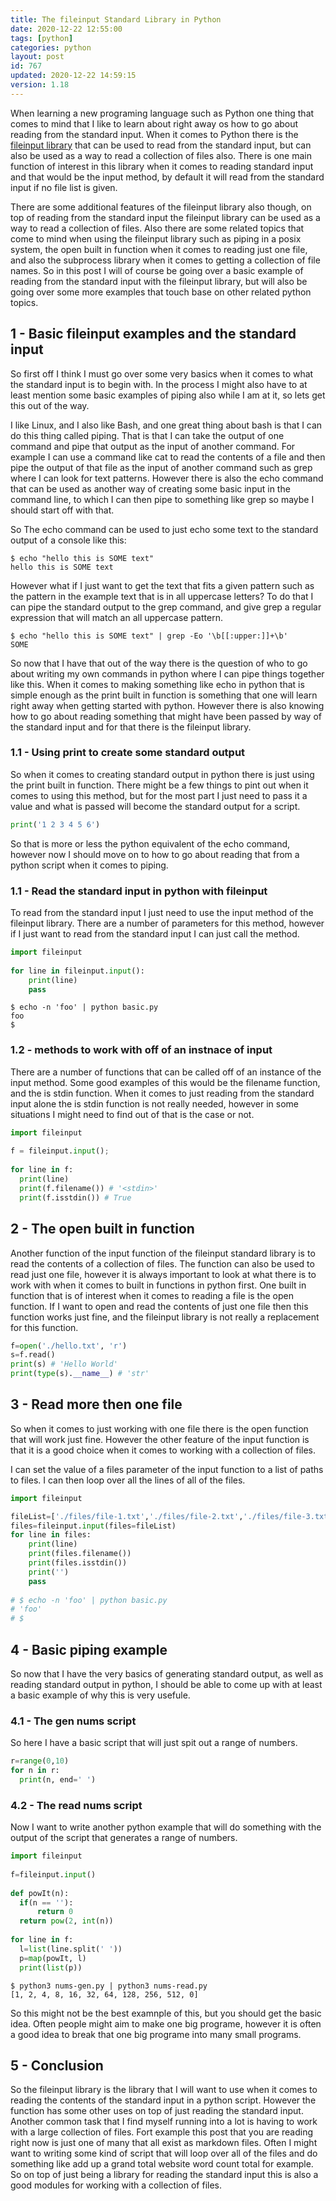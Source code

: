 ```yaml
---
title: The fileinput Standard Library in Python 
date: 2020-12-22 12:55:00
tags: [python]
categories: python
layout: post
id: 767
updated: 2020-12-22 14:59:15
version: 1.18
---
```


When learning a new programing language such as Python one thing that comes to mind that I like to learn about right away os how to go about reading from the standard input. When it comes to Python there is the [fileinput library](https://docs.python.org/3.7/library/fileinput.html) that can be used to read from the standard input, but can also be used as a way to read a collection of files also. There is one main function of interest in this library when it comes to reading standard input and that would be the input method, by default it will read from the standard input if no file list is given.

There are some additional features of the fileinput library also though, on top of reading from the standard input the fileinput library can be used as a way to read a collection of files. Also there are some related topics that come to mind when using the fileinput library such as piping in a posix system, the open built in function when it comes to reading just one file, and also the subprocess library when it comes to getting a collection of file names. So in this post I will of course be going over a basic example of reading from the standard input with the fileinput library, but will also be going over some more examples that touch base on other related python topics.

<!-- more -->

## 1 - Basic fileinput examples and the standard input

So first off I think I must go over some very basics when it comes to what the standard input is to begin with. In the process I might also have to at least mention some basic examples of piping also while I am at it, so lets get this out of the way.

I like Linux, and I also like Bash, and one great thing about bash is that I can do this thing called piping. That is that I can take the output of one command and pipe that output as the input of another command. For example I can use a command like cat to read the contents of a file and then pipe the output of that file as the input of another command such as grep where I can look for text patterns. However there is also the echo command that can be used as another way of creating some basic input in the command line, to which I can then pipe to something like grep so maybe I should start off with that.

So The echo command can be used to just echo some text to the standard output of a console like this:

```
$ echo "hello this is SOME text"
hello this is SOME text
```

However what if I just want to get the text that fits a given pattern such as the pattern in the example text that is in all uppercase letters? To do that I can pipe the standard output to the grep command, and give grep a regular expression that will match an all uppercase pattern.

```
$ echo "hello this is SOME text" | grep -Eo '\b[[:upper:]]+\b'
SOME
```

So now that I have that out of the way there is the question of who to go about writing my own commands in python where I can pipe things together like this. When it comes to making something like echo in python that is simple enough as the print built in function is something that one will learn right away when getting started with python. However there is also knowing how to go about reading something that might have been passed by way of the standard input and for that there is the fileinput library.

### 1.1 - Using print to create some standard output

So when it comes to creating standard output in python there is just using the print built in function. There might be a few things to pint out when it comes to using this method, but for the most part I just need to pass it a value and what is passed will become the standard output for a script.

```python
print('1 2 3 4 5 6')
```

So that is more or less the python equivalent of the echo command, however now I should move on to how to go about reading that from a python script when it comes to piping.

### 1.1 - Read the standard input in python with fileinput

To read from the standard input I just need to use the input method of the fileinput library. There are a number of parameters for this method, however if I just want to read from the standard input I can just call the method.

```python
import fileinput
 
for line in fileinput.input():
    print(line)
    pass
```

```
$ echo -n 'foo' | python basic.py
foo
$
```

### 1.2 - methods to work with off of an instnace of input

There are a number of functions that can be called off of an instance of the input method. Some good examples of this would be the filename function, and the is stdin function. When it comes to just reading from the standard input alone the is stdin function is not really needed, however in some situations I might need to find out of that is the case or not.

```python
import fileinput
 
f = fileinput.input();
 
for line in f:
  print(line)
  print(f.filename()) # '<stdin>'
  print(f.isstdin()) # True
```

## 2 - The open built in function

Another function of the input function of the fileinput standard library is to read the contents of a collection of files. The function can also be used to read just one file, however it is always important to look at what there is to work with when it comes to built in functions in python first. One built in function that is of interest when it comes to reading a file is the open function. If I want to open and read the contents of just one file then this function works just fine, and the fileinput library is not really a replacement for this function.

```python
f=open('./hello.txt', 'r')
s=f.read()
print(s) # 'Hello World'
print(type(s).__name__) # 'str'
```

## 3 - Read more then one file

So when it comes to just working with one file there is the open function that will work just fine. However the other feature of the input function is that it is a good choice when it comes to working with a collection of files.

I can set the value of a files parameter of the input function to a list of paths to files. I can then loop over all the lines of all of the files.

```python
import fileinput

fileList=['./files/file-1.txt','./files/file-2.txt','./files/file-3.txt']
files=fileinput.input(files=fileList)
for line in files:
    print(line)
    print(files.filename())
    print(files.isstdin())
    print('')
    pass
 
# $ echo -n 'foo' | python basic.py
# 'foo'
# $
```

## 4 - Basic piping example

So now that I have the very basics of generating standard output, as well as reading standard output in python, I should be able to come up with at least a basic example of why this is very usefule.

### 4.1 - The gen nums script

So here I have a basic script that will just spit out a range of numbers.

```python
r=range(0,10)
for n in r:
  print(n, end=' ')
```

### 4.2 - The read nums script

Now I want to write another python example that will do something with the output of the script that generates a range of numbers.

```python
import fileinput
 
f=fileinput.input()
 
def powIt(n):
  if(n == ''):
      return 0
  return pow(2, int(n))
 
for line in f:
  l=list(line.split(' '))
  p=map(powIt, l)
  print(list(p))
```

```
$ python3 nums-gen.py | python3 nums-read.py
[1, 2, 4, 8, 16, 32, 64, 128, 256, 512, 0]
```

So this might not be the best examnple of this, but you should get the basic idea. Often people might aim to make one big programe, however it is often a good idea to break that one big programe into many small programs.

## 5 - Conclusion

So the fileinput library is the library that I will want to use when it comes to reading the contents of the standard input in a python script. However the function has some other uses on top of just reading the standard input. Another common task that I find myself running into a lot is having to work with a large collection of files. Fort example this post that you are reading right now is just one of many that all exist as markdown files. Often I might want to writing some kind of script that will loop over all of the files and do something like add up a grand total website word count total for example. So on top of just being a library for reading the standard input this is also a good modules for working with a collection of files.
